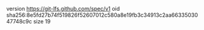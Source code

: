version https://git-lfs.github.com/spec/v1
oid sha256:8e5fd27b74f519826f52607012c580a8e19fb3c34913c2aa6633503047748c9c
size 19
